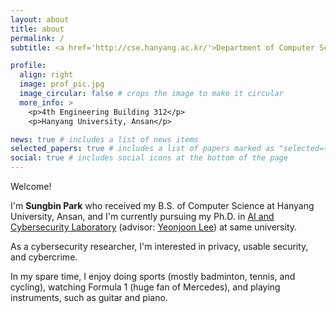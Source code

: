 ```yaml
---
layout: about
title: about
permalink: /
subtitle: <a href='http://cse.hanyang.ac.kr/'>Department of Computer Science and Engineering, Hanyang University, Ansan</a>. pbt98@hanyang.ac.kr

profile:
  align: right
  image: prof_pic.jpg
  image_circular: false # crops the image to make it circular
  more_info: >
    <p>4th Engineering Building 312</p>
    <p>Hanyang University, Ansan</p>

news: true # includes a list of news items
selected_papers: true # includes a list of papers marked as "selected={true}"
social: true # includes social icons at the bottom of the page
---
```


Welcome! 

I'm **Sungbin Park** who received my B.S. of Computer Science at Hanyang University, Ansan, and I'm currently pursuing my Ph.D. in [AI and Cybersecurity Laboratory](https://ace.hanyang.ac.kr) (advisor: [Yeonjoon Lee](https://yeonjoonlee.com)) at same university.

As a cybersecurity researcher, I'm interested in privacy, usable security, and cybercrime.

In my spare time, I enjoy doing sports (mostly badminton, tennis, and cycling), watching Formula 1 (huge fan of Mercedes), and playing instruments, such as guitar and piano.